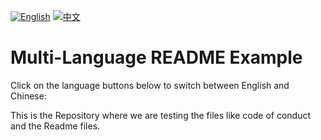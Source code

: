[![English](https://img.shields.io/badge/English-README-blue)](english_readme.md)
[![中文](https://img.shields.io/badge/中文-README-blue)](chinese_readme.md)

# Multi-Language README Example

Click on the language buttons below to switch between English and Chinese:

This is the Repository where we are testing the files like code of conduct and the Readme files.

